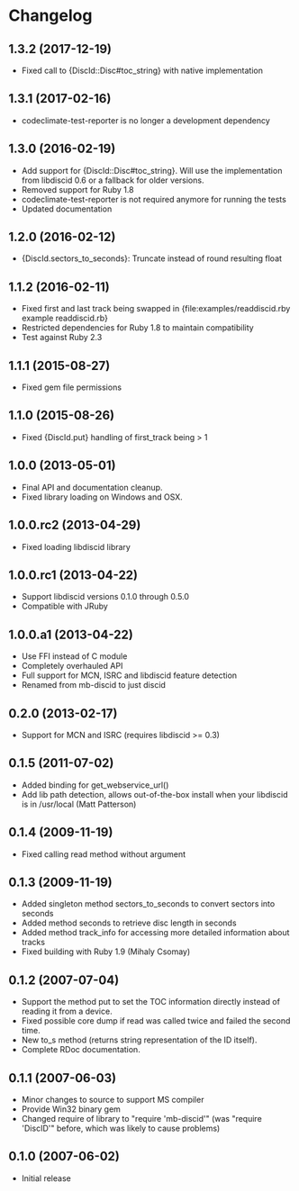 # Changelog

## 1.3.2 (2017-12-19)
* Fixed call to {DiscId::Disc#toc_string} with native implementation

## 1.3.1 (2017-02-16)
* codeclimate-test-reporter is no longer a development dependency

## 1.3.0 (2016-02-19)
* Add support for {DiscId::Disc#toc_string}. Will use the implementation from
  libdiscid 0.6 or a fallback for older versions.
* Removed support for Ruby 1.8
* codeclimate-test-reporter is not required anymore for running the tests
* Updated documentation

## 1.2.0 (2016-02-12)
* {DiscId.sectors_to_seconds}: Truncate instead of round resulting float

## 1.1.2 (2016-02-11)
* Fixed first and last track being swapped in {file:examples/readdiscid.rby example readdiscid.rb}
* Restricted dependencies for Ruby 1.8 to maintain compatibility
* Test against Ruby 2.3

## 1.1.1 (2015-08-27)
* Fixed gem file permissions

## 1.1.0 (2015-08-26)
* Fixed {DiscId.put} handling of first_track being > 1

## 1.0.0 (2013-05-01)
* Final API and documentation cleanup.
* Fixed library loading on Windows and OSX.

## 1.0.0.rc2 (2013-04-29)
* Fixed loading libdiscid library

## 1.0.0.rc1 (2013-04-22)
* Support libdiscid versions 0.1.0 through 0.5.0
* Compatible with JRuby

## 1.0.0.a1 (2013-04-22)
* Use FFI instead of C module
* Completely overhauled API
* Full support for MCN, ISRC and libdiscid feature detection
* Renamed from mb-discid to just discid

## 0.2.0 (2013-02-17)
* Support for MCN and ISRC (requires libdiscid >= 0.3)

## 0.1.5 (2011-07-02)
* Added binding for get_webservice_url()
* Add lib path detection, allows out-of-the-box install when your
  libdiscid is in /usr/local (Matt Patterson)

## 0.1.4 (2009-11-19)
* Fixed calling read method without argument

## 0.1.3 (2009-11-19)
* Added singleton method sectors_to_seconds to convert sectors into seconds
* Added method seconds to retrieve disc length in seconds
* Added method track_info for accessing more detailed information about tracks
* Fixed building with Ruby 1.9 (Mihaly Csomay)

## 0.1.2 (2007-07-04)
* Support the method put to set the TOC information directly instead of
  reading it from a device.
* Fixed possible core dump if read was called twice and failed the
  second time.
* New to_s method (returns string representation of the ID itself).
* Complete RDoc documentation.

## 0.1.1 (2007-06-03)
* Minor changes to source to support MS compiler
* Provide Win32 binary gem
* Changed require of library to "require 'mb-discid'" (was "require 'DiscID'"
  before, which was likely to cause problems)

## 0.1.0 (2007-06-02)
* Initial release
